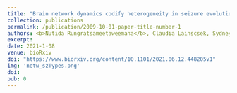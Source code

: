 ```yaml
---
title: "Brain network dynamics codify heterogeneity in seizure evolution"
collection: publications
permalink: /publication/2009-10-01-paper-title-number-1
authors: <b>Nutida Rungratsameetaweemana</b>, Claudia Lainscsek, Sydney S. Cash, Javier O. Garcia, Terrence J. Sejnowski*, Kanika Bansal*
excerpt: 
date: 2021-1-08
venue: bioRxiv
doi: "https://www.biorxiv.org/content/10.1101/2021.06.12.448205v1"
img: 'netw_szTypes.png'
doi: 
pub: 0
---
```


